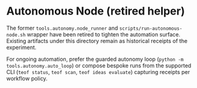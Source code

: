 # Autonomous Node (retired helper)

The former `tools.autonomy.node_runner` and `scripts/run-autonomous-node.sh` wrapper
have been retired to tighten the automation surface. Existing artifacts under this
directory remain as historical receipts of the experiment.

For ongoing automation, prefer the guarded autonomy loop (`python -m tools.autonomy.auto_loop`)
or compose bespoke runs from the supported CLI (`teof status`, `teof scan`, `teof ideas evaluate`)
capturing receipts per workflow policy.
